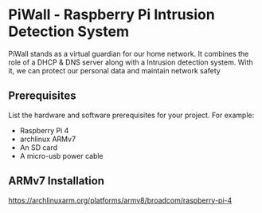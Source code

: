 # PiWall - Raspberry Pi Intrusion Detection System

PiWall stands as a virtual guardian for our home network. It combines the role of a DHCP & DNS server along with a Intrusion detection system. 
With it, we can protect our personal data and maintain network safety



## Prerequisites

List the hardware and software prerequisites for your project. For example:
- Raspberry Pi 4
- archlinux ARMv7
- An SD card
- A micro-usb power cable


## ARMv7 Installation

https://archlinuxarm.org/platforms/armv8/broadcom/raspberry-pi-4







